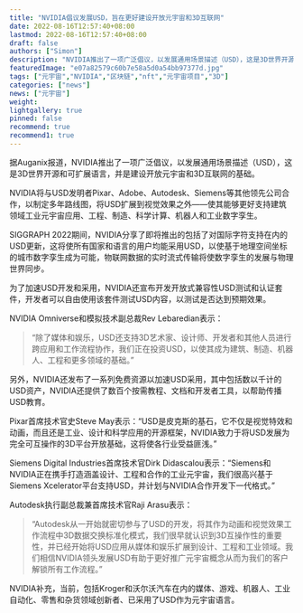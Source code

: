 ```yaml
---
title: "NVIDIA倡议发展USD，旨在更好建设开放元宇宙和3D互联网"
date: 2022-08-16T12:57:40+08:00
lastmod: 2022-08-16T12:57:40+08:00
draft: false
authors: ["Simon"]
description: "NVIDIA推出了一项广泛倡议，以发展通用场景描述（USD），这是3D世界开源和可扩展语言，并是建设开放元宇宙和3D互联网的基础。"
featuredImage: "e07a82579c60b7e58a5d0a54bb97377d.jpg"
tags: ["元宇宙","NVIDIA","区块链","nft","元宇宙项目","3D"]
categories: ["news"]
news: ["元宇宙"]
weight: 
lightgallery: true
pinned: false
recommend: true
recommend1: true
---
```


据Auganix报道，NVIDIA推出了一项广泛倡议，以发展通用场景描述（USD），这是3D世界开源和可扩展语言，并是建设开放元宇宙和3D互联网的基础。

NVIDIA将与USD发明者Pixar、Adobe、Autodesk、Siemens等其他领先公司合作，以制定多年路线图，将USD扩展到视觉效果之外——使其能够更好支持建筑领域工业元宇宙应用、工程、制造、科学计算、机器人和工业数字孪生。

SIGGRAPH 2022期间，NVIDIA分享了即将推出的包括了对国际字符支持在内的USD更新，这将使所有国家和语言的用户均能采用USD，以使基于地理空间坐标的城市数字孪生成为可能，物联网数据的实时流式传输将使数字孪生的发展与物理世界同步。

为了加速USD开发和采用，NVIDIA还宣布开发开放式兼容性USD测试和认证套件，开发者可以自由使用该套件测试USD内容，以测试是否达到预期效果。

NVIDIA Omniverse和模拟技术副总裁Rev Lebaredian表示：

> “除了媒体和娱乐，USD还支持3D艺术家、设计师、开发者和其他人员进行跨应用和工作流程协作，我们正在投资USD，以使其成为建筑、制造、机器人、工程和更多领域的基础。”

另外，NVIDIA还发布了一系列免费资源以加速USD采用，其中包括数以千计的USD资产，NVIDIA还提供了数百个按需教程、文档和开发者工具，以帮助传播USD教育。

Pixar首席技术官史Steve May表示：“USD是皮克斯的基石，它不仅是视觉特效和动画，而且还是工业、设计和科学应用的开源框架，NVIDIA致力于将USD发展为完全可互操作的3D平台开放基础，这将使各行业受益匪浅。”

Siemens Digital Industries首席技术官Dirk Didascalou表示：“Siemens和NVIDIA正在携手打造涵盖设计、工程和合作的工业元宇宙，我们很高兴基于Siemens Xcelerator平台支持USD，并计划与NVIDIA合作开发下一代格式。”

Autodesk执行副总裁兼首席技术官Raji Arasu表示：

> “Autodesk从一开始就密切参与了USD的开发，将其作为动画和视觉效果工作流程中3D数据交换标准化模式，我们很早就认识到3D互操作性的重要性，并已经开始将USD应用从媒体和娱乐扩展到设计、工程和工业领域。我们相信NVIDIA领头发展USD有助于更好推广元宇宙概念从而为我们的客户解锁所有工作流程。”

NVIDIA补充，当前，包括Kroger和沃尔沃汽车在内的媒体、游戏、机器人、工业自动化、零售和杂货领域创新者、已采用了USD作为元宇宙语言。